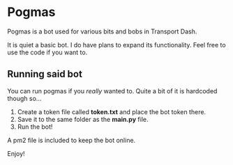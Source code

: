 # Pogmas
Pogmas is a bot used for various bits and bobs in Transport Dash.

It is quiet a basic bot. I do have plans to expand its functionality. Feel free to use the code if you want to.

## Running said bot

You can run pogmas if you _really_ wanted to. Quite a bit of it is hardcoded though so...

1) Create a token file called **token.txt** and place the bot token there.
2) Save it to the same folder as the **main.py** file.
3) Run the bot!

A pm2 file is included to keep the bot online.

Enjoy!
